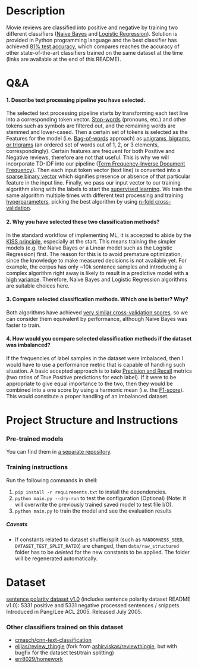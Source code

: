 
# Description
Movie reviews are classified into positive and negative by training two different classifiers ([Naive Bayes](https://en.wikipedia.org/wiki/Naive_Bayes_classifier) and [Logistic Regression](https://en.wikipedia.org/wiki/Logistic_regression)). Solution is provided in Python programming language and the best classifier has achieved [81% test accuracy](https://github.com/Elijas/movie-review-sentiment-polarity-classifier-model), which compares reaches the accuracy of other state-of-the-art classifiers trained on the same dataset at the time (links are available at the end of this README).

# Q&A
#### 1. Describe text processing pipeline you have selected.
The selected text processing pipeline starts by transforming each text line into a corresponding token vector. [Stop-words](https://en.wikipedia.org/wiki/Stop_words) (pronouns, etc.) and other tokens such as symbols are filtered out, and the remaining words are stemmed and lower-cased. Then a certain set of tokens is selected as the Features for the model (i.e. [Bag-of-words](https://en.wikipedia.org/wiki/Bag-of-words_model) approach) as [unigrams, bigrams, or trigrams](https://en.wikipedia.org/wiki/N-gram) (an ordered set of words out of 1, 2, or 3 elements, correspondingly). Certain features are frequent for both Positive and Negative reviews, therefore are not that useful. This is why we will incorporate TD-IDF into our pipeline ([Term Frequency-Inverse Document Frequency](https://en.wikipedia.org/wiki/Tf%E2%80%93idf)). Then each input token vector (text line) is converted into a [sparse binary vector](https://en.wikipedia.org/wiki/Sparse_matrix) which signifies presence or absence of that particular feature in the input line. Finally, we pass our input vector to our training algorithm along with the labels to start the [supervised learning](https://en.wikipedia.org/wiki/Supervised_learning). We train the same algorithm multiple times with different text processing and training [hyperparameters](https://en.wikipedia.org/wiki/Hyperparameter), picking the best algorithm by using [n-fold cross-validation](https://en.wikipedia.org/wiki/Cross-validation_(statistics)).
#### 2. Why you have selected these two classification methods?
In the standard workflow of implementing ML, it is accepted to abide by the [KISS principle](https://en.wikipedia.org/wiki/KISS_principle), especially at the start. This means training the simpler models (e.g. the Naive Bayes or a Linear model such as the Logistic Regression) first. The reason for this is to avoid premature optimization, since the knowledge to make measured decisions is not available yet. For example, the corpus has only ~10k sentence samples and introducing a complex algorithm right away is likely to result in a predictive model with a [high variance](https://en.wikipedia.org/wiki/Bias–variance_tradeoff). Therefore, Naive Bayes and Logistic Regression algorithms are suitable choices here.
#### 3. Compare selected classification methods. Which one is better? Why?
Both algorithms have achieved [very similar cross-validation scores](https://github.com/Elijas/movie-review-sentiment-polarity-classifier-model), so we can consider them equivalent by performance, although Naive Bayes was faster to train.
#### 4. How would you compare selected classification methods if the dataset was imbalanced?
If the frequencies of label samples in the dataset were imbalaced, then I would have to use a performance metric that is capable of handling such situation. A basic accepted approach is to take [Precision and Recall](https://en.wikipedia.org/wiki/Precision_and_recall) metrics (two ratios of True Positive predictions for each label). If it were to be appropriate to give equal importance to the two, then they would be combined into a one score by using a harmonic mean (i.e. the [F1-score](https://en.wikipedia.org/wiki/F1_score)). This would constitute a proper handling of an imbalanced dataset.

# Project Structure and Instructions

### Pre-trained models
You can find them in [a separate repository](https://github.com/Elijas/movie-review-sentiment-polarity-classifier-model). 

### Training instructions

Run the following commands in shell:
1. `pip install -r requirements.txt` to install the dependencies.
1. `python main.py --dry-run` to test the configuration (Optional) (Note: it will overwrite the previously trained saved model to test file I/O).
1. `python main.py` to train the model and see the evaluation results

##### Caveats
- If constants related to dataset shuffle/split (such as `RANDOMNESS_SEED`, `DATASET_TEST_SPLIT_RATIO`) are changed, then `data/raw_structured` folder has to be *deleted* for the new constants to be applied. The folder will be regenerated automatically.

# Dataset
[sentence polarity dataset v1.0](https://www.cs.cornell.edu/people/pabo/movie-review-data/) (includes sentence polarity dataset README v1.0): 5331 positive and 5331 negative processed sentences / snippets. Introduced in Pang/Lee ACL 2005. Released July 2005.

### Other classifiers trained on this dataset
- [cmasch/cnn-text-classification](https://github.com/cmasch/cnn-text-classification)
- [elijas/review_thingie](https://github.com/elijas/review_thingie) (fork from [ashirviskas/reviewthingie](https://github.com/ashirviskas/review_thingie), but with bugfix for the dataset test/train splitting)
- [err8029/homework](https://github.com/err8029/homework)
